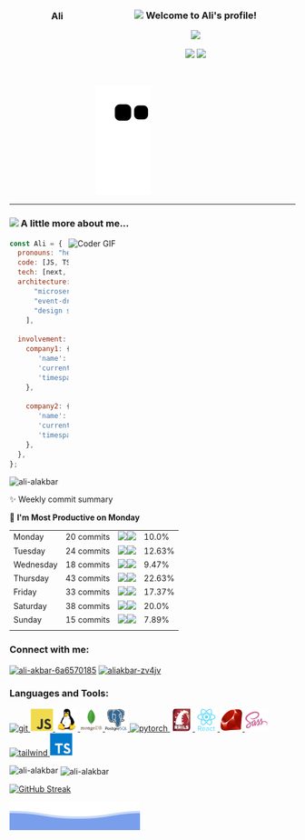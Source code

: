 <h3 align="center">

<img align="left" width="150" height="150" alt="Ali" src="https://avatars.githubusercontent.com/u/84961269?s=400&u=af8997102269284427f3ff38135599022a73a887&v=4" style="border: solid 1px transparent; border-radius: 50%; padding:0"/>

<img src="https://media.giphy.com/media/hvRJCLFzcasrR4ia7z/giphy.gif" width="28">
  Welcome to Ali's profile!
</h3>
<p align="center">
  <a href="#"><img src="https://readme-typing-svg.herokuapp.com?size=21&center=true&vCenter=true&width=440&height=45&lines=A+computer+guru;full+stack+developer;full+time+learner;Rails+developer;TS|JS+developer;"></a>

</p>

<p align="center">
<a href="https://www.linkedin.com/in/ali-akbar-6a6570185/"><img src="https://img.shields.io/badge/LinkedIn-0077B5?style=for-the-badge&logo=linkedin&logoColor=white"><a>
<a href="https://github.com/ali-alakbar"><img src="https://img.shields.io/github/followers/Pratikxya?label=Follow&logo=github&style=for-the-badge"><a>
  
</p>
  
<br>

  
![Snake animation](https://github.com/pratikxya/pratikxya/blob/output/github-contribution-grid-snake.svg)
  <hr/>

### <img src="https://media.giphy.com/media/VgCDAzcKvsR6OM0uWg/giphy.gif" width="50"> A little more about me...

<img align="right" alt="Coder GIF" width="400" src="https://camo.githubusercontent.com/c1dcb74cc1c1835b1d716f5051499a2814c683c806b15f04b0eba492863703e9/68747470733a2f2f63646e2e6472696262626c652e636f6d2f75736572732f3733303730332f73637265656e73686f74732f363538313234332f6176656e746f2e676966" data-canonical-src="https://images.squarespace-cdn.com/content/v1/5769fc401b631bab1addb2ab/1541580611624-TE64QGKRJG8SWAIUS7NS/ke17ZwdGBToddI8pDm48kPoswlzjSVMM-SxOp7CV59BZw-zPPgdn4jUwVcJE1ZvWQUxwkmyExglNqGp0IvTJZamWLI2zvYWH8K3-s_4yszcp2ryTI0HqTOaaUohrI8PI6FXy8c9PWtBlqAVlUS5izpdcIXDZqDYvprRqZ29Pw0o/coding-freak.gif" style="max-width: 100%; display: inline-block;" data-target="animated-image.originalImage" height="250">

  
```javascript
const Ali = {
  pronouns: "he" | "him",
  code: [JS, TS, Ruby, SASS],
  tech: [next, react, rails, tailwind],
  architecture: [
      "microservices",
      "event-driven",
      "design system pattern"
    ],

  involvement: {
    company1: { 
       'name': 'Greenie Web', 
       'currentlyWorking': false, 
       'timespan': '5m' 
    },

    company2: { 
       'name': 'Benchmark Digital Solutions', 
       'currentlyWorking': true, 
       'timespan': '+14m' 
    },
  },
};
```
  
<p align="left"> <img src="https://komarev.com/ghpvc/?username=ali-alakbar&label=Profile%20views&color=0e75b6&style=flat" alt="ali-alakbar" /> </p>
  <summary>✨ Weekly commit summary </summary>

<!--START_SECTION_WEEKLY_COMMIT:readme-info-->
📅 **I'm Most Productive on Monday** 

| | | | |
| --- | --- | --- | --- |
|Monday                   |20 commits          |![](https://via.placeholder.com/40x22/000000/000000?text=+)![](https://via.placeholder.com/360x22/b8b8b8/b8b8b8?=text=+)|10.0%|
|Tuesday                  |24 commits          |![](https://via.placeholder.com/52x22/000000/000000?text=+)![](https://via.placeholder.com/348x22/b8b8b8/b8b8b8?=text=+)|12.63%|
|Wednesday                |18 commits          |![](https://via.placeholder.com/36x22/000000/000000?text=+)![](https://via.placeholder.com/364x22/b8b8b8/b8b8b8?=text=+)|9.47%|
|Thursday                 |43 commits          |![](https://via.placeholder.com/92x22/000000/000000?text=+)![](https://via.placeholder.com/308x22/b8b8b8/b8b8b8?=text=+)|22.63%|
|Friday                   |33 commits          |![](https://via.placeholder.com/68x22/000000/000000?text=+)![](https://via.placeholder.com/332x22/b8b8b8/b8b8b8?=text=+)|17.37%|
|Saturday                 |38 commits          |![](https://via.placeholder.com/80x22/000000/000000?text=+)![](https://via.placeholder.com/320x22/b8b8b8/b8b8b8?=text=+)|20.0%|
|Sunday                   |15 commits          |![](https://via.placeholder.com/32x22/000000/000000?text=+)![](https://via.placeholder.com/368x22/b8b8b8/b8b8b8?=text=+)|7.89%|
| | | | |

<!--END_SECTION_WEEKLY_COMMIT:readme-info-->

<h3 align="left">Connect with me:</h3>
<p align="left">
<a href="https://linkedin.com/in/ali-akbar-6a6570185" target="blank"><img align="center" src="https://raw.githubusercontent.com/rahuldkjain/github-profile-readme-generator/master/src/images/icons/Social/linked-in-alt.svg" alt="ali-akbar-6a6570185" height="30" width="40" /></a>
<a href="https://www.youtube.com/c/aliakbar-zv4jv" target="blank"><img align="center" src="https://raw.githubusercontent.com/rahuldkjain/github-profile-readme-generator/master/src/images/icons/Social/youtube.svg" alt="aliakbar-zv4jv" height="30" width="40" /></a>
</p>

<h3 align="left">Languages and Tools:</h3>
<p align="left"> <a href="https://git-scm.com/" target="_blank" rel="noreferrer"> <img src="https://www.vectorlogo.zone/logos/git-scm/git-scm-icon.svg" alt="git" width="40" height="40"/> </a> <a href="https://developer.mozilla.org/en-US/docs/Web/JavaScript" target="_blank" rel="noreferrer"> <img src="https://raw.githubusercontent.com/devicons/devicon/master/icons/javascript/javascript-original.svg" alt="javascript" width="40" height="40"/> </a> <a href="https://www.linux.org/" target="_blank" rel="noreferrer"> <img src="https://raw.githubusercontent.com/devicons/devicon/master/icons/linux/linux-original.svg" alt="linux" width="40" height="40"/> </a> <a href="https://www.mongodb.com/" target="_blank" rel="noreferrer"> <img src="https://raw.githubusercontent.com/devicons/devicon/master/icons/mongodb/mongodb-original-wordmark.svg" alt="mongodb" width="40" height="40"/> </a> <a href="https://www.postgresql.org" target="_blank" rel="noreferrer"> <img src="https://raw.githubusercontent.com/devicons/devicon/master/icons/postgresql/postgresql-original-wordmark.svg" alt="postgresql" width="40" height="40"/> </a> <a href="https://pytorch.org/" target="_blank" rel="noreferrer"> <img src="https://www.vectorlogo.zone/logos/pytorch/pytorch-icon.svg" alt="pytorch" width="40" height="40"/> </a> <a href="https://rubyonrails.org" target="_blank" rel="noreferrer"> <img src="https://raw.githubusercontent.com/devicons/devicon/master/icons/rails/rails-original-wordmark.svg" alt="rails" width="40" height="40"/> </a> <a href="https://reactjs.org/" target="_blank" rel="noreferrer"> <img src="https://raw.githubusercontent.com/devicons/devicon/master/icons/react/react-original-wordmark.svg" alt="react" width="40" height="40"/> </a> <a href="https://www.ruby-lang.org/en/" target="_blank" rel="noreferrer"> <img src="https://raw.githubusercontent.com/devicons/devicon/master/icons/ruby/ruby-original.svg" alt="ruby" width="40" height="40"/> </a> <a href="https://sass-lang.com" target="_blank" rel="noreferrer"> <img src="https://raw.githubusercontent.com/devicons/devicon/master/icons/sass/sass-original.svg" alt="sass" width="40" height="40"/> </a> <a href="https://tailwindcss.com/" target="_blank" rel="noreferrer"> <img src="https://www.vectorlogo.zone/logos/tailwindcss/tailwindcss-icon.svg" alt="tailwind" width="40" height="40"/> </a> <a href="https://www.typescriptlang.org/" target="_blank" rel="noreferrer"> <img src="https://raw.githubusercontent.com/devicons/devicon/master/icons/typescript/typescript-original.svg" alt="typescript" width="40" height="40"/> </a> </p>

<p><img align="left" src="https://github-readme-stats.vercel.app/api/top-langs/?username=ali-alakbar&langs_count=8&theme=github_dark" alt="ali-alakbar" /></p>

<p>&nbsp;<img align="center" src="https://github-readme-stats.vercel.app/api?username=ali-alakbar&show_icons=true&locale=en" alt="ali-alakbar" /></p>

[![GitHub Streak](http://github-readme-streak-stats.herokuapp.com?user=ali-alakbar&theme=merko&hide_border=true&border_radius=4)](https://git.io/streak-stats)

![](wave.svg)
